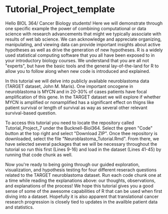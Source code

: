 # Tutorial_Project_template

Hello BIOL 364/ Cancer Biology students! Here we will demonstrate through one specific example the power of combining computational or data science with research advancements that might we typically associate with results of wet lab science.  We can acknowledge and appreciate organizing, manipulating, and viewing data can provide important insights about active hypotheses as well as drive the generation of new hypotheses.  R is a widely used statistical computing software that you all have been exposed to in your introductory biology courses.  We understand that you are all not "experts", but have the basic tools and the general lay-of-the-land for R to allow you to follow along when new code is introduced and explained.

In this tutorial we will delve into publicly available neuroblastoma data (TARGET dataset, John M. Maris). One important oncogene in neuroblastoma is MYCN and in 20-30% of cases patients have focal amplification of this gene.  In the TARGET dataset we will explore if whether MYCN is amplified or nonamplified has a significant effect on thigns like patient survival or length of survival as way as several other relevant survival-based question.  

To access this tutorial you need to locate the repository called Tutorial_Project_7 under the Bucknell-Biol364.  Select the green "Code" button at the top right and select "Download ZIP".  Once thee repository is downloaded, select the file "Neuroblastoma_Tutorial.Rmd".  From there, we have selected several packages that we will be necessary throughout the tutorial so run this first (Lines 9-16) and load in the dataset (Lines 41-45) by running that code chunk as well.  

Now you're ready to being going through our guided exploration, visualization, and hypothesis testing for four different reserach questions related to the TARGET neuroblastoma dataset.  Run each code chunk one at a time while reading the explanations above: our thoughts, observations, and explanations of the process! We hope this tutorial gives you a good sense of some of the awesome capabilities of R that can be used when first diving into a dataset.  Hopefully it is also apparent that translational cancer research progression is closely tied to updates in the availble patient data and statistics.   